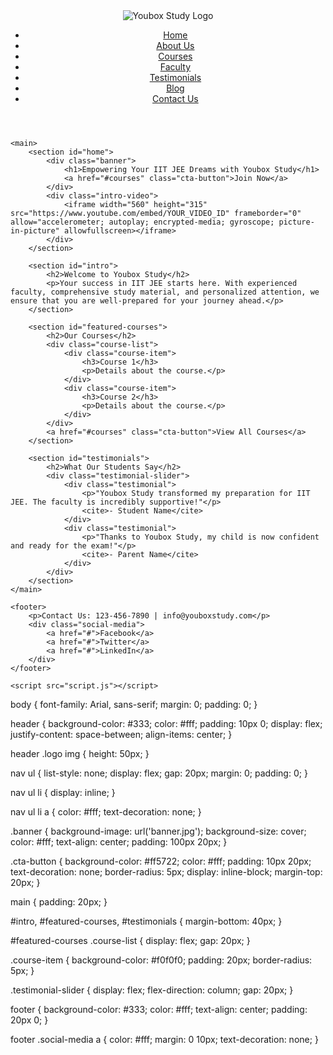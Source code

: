 <!DOCTYPE html>
<html lang="en">
<head>
    <meta charset="UTF-8">
    <meta name="viewport" content="width=device-width, initial-scale=1.0">
    <title>Youbox Study - IIT JEE Coaching</title>
    <link rel="stylesheet" href="styles.css">
</head>
<body>
    <header>
        <div class="logo">
            <img src="logo.png" alt="Youbox Study Logo">
        </div>
        <nav>
            <ul>
                <li><a href="#home">Home</a></li>
                <li><a href="#about">About Us</a></li>
                <li><a href="#courses">Courses</a></li>
                <li><a href="#faculty">Faculty</a></li>
                <li><a href="#testimonials">Testimonials</a></li>
                <li><a href="#blog">Blog</a></li>
                <li><a href="#contact">Contact Us</a></li>
            </ul>
        </nav>
    </header>

    <main>
        <section id="home">
            <div class="banner">
                <h1>Empowering Your IIT JEE Dreams with Youbox Study</h1>
                <a href="#courses" class="cta-button">Join Now</a>
            </div>
            <div class="intro-video">
                <iframe width="560" height="315" src="https://www.youtube.com/embed/YOUR_VIDEO_ID" frameborder="0" allow="accelerometer; autoplay; encrypted-media; gyroscope; picture-in-picture" allowfullscreen></iframe>
            </div>
        </section>

        <section id="intro">
            <h2>Welcome to Youbox Study</h2>
            <p>Your success in IIT JEE starts here. With experienced faculty, comprehensive study material, and personalized attention, we ensure that you are well-prepared for your journey ahead.</p>
        </section>

        <section id="featured-courses">
            <h2>Our Courses</h2>
            <div class="course-list">
                <div class="course-item">
                    <h3>Course 1</h3>
                    <p>Details about the course.</p>
                </div>
                <div class="course-item">
                    <h3>Course 2</h3>
                    <p>Details about the course.</p>
                </div>
            </div>
            <a href="#courses" class="cta-button">View All Courses</a>
        </section>

        <section id="testimonials">
            <h2>What Our Students Say</h2>
            <div class="testimonial-slider">
                <div class="testimonial">
                    <p>"Youbox Study transformed my preparation for IIT JEE. The faculty is incredibly supportive!"</p>
                    <cite>- Student Name</cite>
                </div>
                <div class="testimonial">
                    <p>"Thanks to Youbox Study, my child is now confident and ready for the exam!"</p>
                    <cite>- Parent Name</cite>
                </div>
            </div>
        </section>
    </main>

    <footer>
        <p>Contact Us: 123-456-7890 | info@youboxstudy.com</p>
        <div class="social-media">
            <a href="#">Facebook</a>
            <a href="#">Twitter</a>
            <a href="#">LinkedIn</a>
        </div>
    </footer>

    <script src="script.js"></script>
</body>
</html>body {
    font-family: Arial, sans-serif;
    margin: 0;
    padding: 0;
}

header {
    background-color: #333;
    color: #fff;
    padding: 10px 0;
    display: flex;
    justify-content: space-between;
    align-items: center;
}

header .logo img {
    height: 50px;
}

nav ul {
    list-style: none;
    display: flex;
    gap: 20px;
    margin: 0;
    padding: 0;
}

nav ul li {
    display: inline;
}

nav ul li a {
    color: #fff;
    text-decoration: none;
}

.banner {
    background-image: url('banner.jpg');
    background-size: cover;
    color: #fff;
    text-align: center;
    padding: 100px 20px;
}

.cta-button {
    background-color: #ff5722;
    color: #fff;
    padding: 10px 20px;
    text-decoration: none;
    border-radius: 5px;
    display: inline-block;
    margin-top: 20px;
}

main {
    padding: 20px;
}

#intro, #featured-courses, #testimonials {
    margin-bottom: 40px;
}

#featured-courses .course-list {
    display: flex;
    gap: 20px;
}

.course-item {
    background-color: #f0f0f0;
    padding: 20px;
    border-radius: 5px;
}

.testimonial-slider {
    display: flex;
    flex-direction: column;
    gap: 20px;
}

footer {
    background-color: #333;
    color: #fff;
    text-align: center;
    padding: 20px 0;
}

footer .social-media a {
    color: #fff;
    margin: 0 10px;
    text-decoration: none;
}

